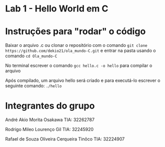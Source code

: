 # Lab 1 - Hello World em C 

# Instruções para "rodar" o código

Baixar o arquivo .c ou clonar o repositório com o comando `git clone https://github.com/dekio21/ola_mundo-C.git` e entrar na pasta usando
o comando `cd Ola_mundo-C`

No terminal escrever o comando `gcc hello.c -o hello` para compilar o arquivo

Após compilado, um arquivo hello será criado e para executá-lo escrever o seguinte comando: `./hello`

# Integrantes do grupo

André Akio Morita Osakawa TIA: 32262787

Rodrigo Mileo Lourenço Gil TIA: 32245920

Rafael de Souza Oliveira Cerqueira Tinôco TIA: 32224907
